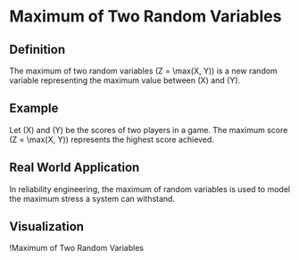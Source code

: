 # Maximum of Two Random Variables

## Definition

The maximum of two random variables \(Z = \max(X, Y)\) is a new random variable representing the maximum value between \(X\) and \(Y\).

## Example

Let \(X\) and \(Y\) be the scores of two players in a game. The maximum score \(Z = \max(X, Y)\) represents the highest score achieved.

## Real World Application

In reliability engineering, the maximum of random variables is used to model the maximum stress a system can withstand.

## Visualization

!Maximum of Two Random Variables
